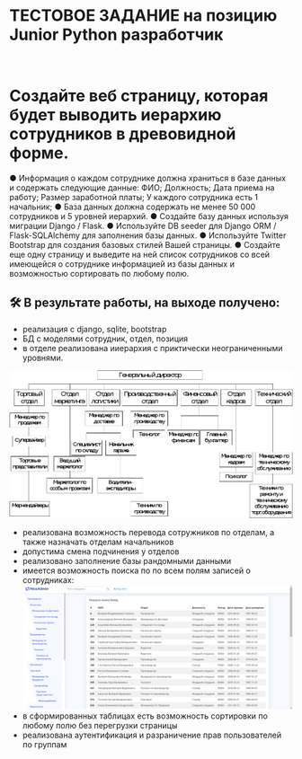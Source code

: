 <h1>ТЕСТОВОЕ ЗАДАНИЕ на позицию 
Junior Python разработчик 
</h1>
<br>

# Создайте веб страницу, которая будет выводить иерархию сотрудников в древовидной форме.
● Информация о каждом сотруднике должна храниться в базе данных и
содержать следующие данные: ФИО; Должность; Дата приема на работу; Размер заработной платы; У каждого сотрудника есть 1 начальник;
● База данных должна содержать не менее 50 000 сотрудников и 5 уровней
иерархий.
● Создайте базу данных используя миграции Django / Flask.
● Используйте DB seeder для Django ORM / Flask-SQLAlchemy для заполнения
базы данных.
● Используйте Twitter Bootstrap для создания базовых стилей Вашей страницы.
● Создайте еще одну страницу и выведите на ней список сотрудников со всей
имеющейся о сотруднике информацией из базы данных и возможностью
сортировать по любому полю.
<br>

## 🛠️ В результате работы, на выходе получено:
- реализация с django, sqlite, bootstrap
- БД с моделями сотрудник, отдел, позиция
- в отделе реализована ииерархия с приктически неограниченными уровнями.

![Kirill's GitHub Banner](./pics/img-SY8XDL.png)

  
- реализована возможность перевода сотружников по отделам, а также назначать отделам начальников
- допустима смена подчинения у отделов
- реализовано заполнение базы рандомными данными
- имеется возможность поиска по по всем полям записей о сотрудниках:
![ok](./pics/2023-09-02_22-25-55.png)
- в сформированных таблицах есть возможность сортировки по любому полю без перегрузки страницы
- реализована аутентификация и разраничение прав пользователей по группам
  

